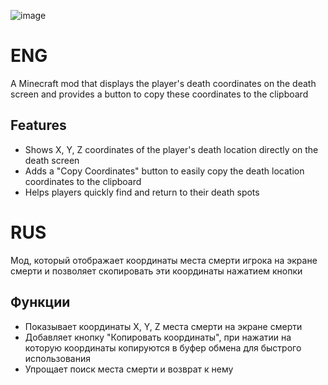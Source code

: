 ![image](https://i.imgur.com/SYJ7p4J.png)
# ENG

A Minecraft mod that displays the player's death coordinates on the death screen and provides a button to copy these coordinates to the clipboard

## Features

- Shows X, Y, Z coordinates of the player's death location directly on the death screen
- Adds a "Copy Coordinates" button to easily copy the death location coordinates to the clipboard
- Helps players quickly find and return to their death spots

# RUS

Мод, который отображает координаты места смерти игрока на экране смерти и позволяет скопировать эти координаты нажатием кнопки

## Функции

- Показывает координаты X, Y, Z места смерти на экране смерти
- Добавляет кнопку "Копировать координаты", при нажатии на которую координаты копируются в буфер обмена для быстрого использования
- Упрощает поиск места смерти и возврат к нему